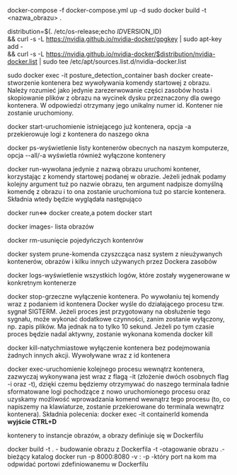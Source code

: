 docker-compose -f docker-compose.yml up -d
sudo docker build -t <nazwa_obrazu> .


distribution=$(. /etc/os-release;echo $ID$VERSION_ID) \
   && curl -s -L https://nvidia.github.io/nvidia-docker/gpgkey | sudo apt-key add - \
   && curl -s -L https://nvidia.github.io/nvidia-docker/$distribution/nvidia-docker.list | sudo tee /etc/apt/sources.list.d/nvidia-docker.list
   
   sudo docker exec -it posture_detection_container bash
docker create-stworzenie kontenera bez wywoływania komendy startowej z obrazu. Należy rozumieć jako jedynie zarezerwowanie części zasobów hosta i skopiowanie plików z obrazu na wycinek dysku przeznaczony dla owego kontenera. W odpowiedzi otrzymany jego unikalny numer id. Kontener nie zostanie uruchomiony.

docker start-uruchomienie istniejącego już kontenera, opcja -a przekierowuje logi z kontenera do naszego okna

docker ps-wyświetlenie listy kontenerów obecnych na naszym komputerze, opcja --all/-a wyświetla również wyłączone kontenery

docker run-wywołana jedynie z nazwą obrazu uruchomi kontener, korzystając z komendy startowej podanej w obrazie. Jeżeli jednak podamy kolejny argument tuż po nazwie obrazu, ten argument nadpisze domyślną komendę z obrazu i to ona zostanie uruchomiona tuż po starcie kontenera. Składnia wtedy będzie wyglądała następująco <docker run image-name startup_command>

docker run<=> docker create,a potem docker start

docker images- lista obrazów

docker rm-usunięcie pojedyńczych kontenrów

docker system prune-komenda czyszcząca nasz system z nieużywanych kontenerów, obrazów i kilku innych używanych przez Dockera zasobów

docker logs-wyświetlenie wszystkich logów, które zostały wygenerowane w konkretnym kontenerze

docker stop-grzeczne wyłączenie kontenera. Po wywołaniu tej komendy wraz z podaniem id kontenera Docker wyśle do działającego procesu tzw. sygnał SIGTERM. Jeżeli proces jest przygotowany na obsłużenie tego sygnału, może wykonać dodatkowe czynności, zanim zostanie wyłączony, np. zapis plików. Ma jednak na to tylko 10 sekund. Jeżeli po tym czasie proces będzie nadal aktywny, zostanie wykonana komenda docker kill

docker kill-natychmiastowe wyłączenie kontenera bez podejmowania żadnych innych akcji. Wywoływane wraz z id kontenera

 docker exec-uruchomienie kolejnego procesu wewnątrz kontenera, zazwyczaj wykonywana jest wraz z flagą -it (złożenie dwóch osobnych flag -i oraz -t), dzięki czemu będziemy otrzymywać do naszego terminala ładnie sformatowane logi pochodzące z nowo uruchomionego procesu oraz uzyskamy możliwość wprowadzania komend wewnątrz tego procesu (to, co napiszemy na klawiaturze, zostanie przekierowane do terminala wewnątrz kontenera). Składnia polecenia: docker exec -it containerId komenda
 **wyjście CTRL+D**
 
 kontenery to instancje obrazów, a obrazy definiuje się w Dockerfilu
 
 docker build -t <nazwa obrazu> . - budowanie obrazu z Dockerfila
 -t -otagowanie obrazu
 .- bieżący katalog
 docker run -p 8000:8080  -v <path do projektu>:<path do katalogu roboczego w kontenere> <nazwa obrazu>
 -p  <port na kom><port z Dockerfila> -który port na kom ma odpwidać portowi zdefiniowanemu w Dockerfilu
 
